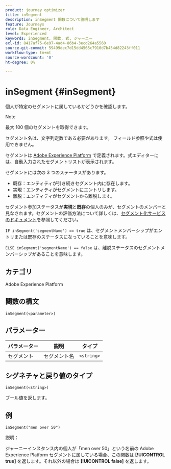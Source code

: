 ```yaml
---
product: journey optimizer
title: inSegment
description: inSegment 関数について説明します
feature: Journeys
role: Data Engineer, Architect
level: Experienced
keywords: inSegment, 関数, 式, ジャーニー
exl-id: 8417af75-6e97-4ad4-86b4-3ecd264a5560
source-git-commit: 59499dec7d15dd4565c7910d7b454d82243ff011
workflow-type: tm+mt
source-wordcount: '0'
ht-degree: 0%

---
```


# inSegment {#inSegment}

個人が特定のセグメントに属しているかどうかを確認します。

>[!NOTE]
>
>最大 100 個のセグメントを取得できます。

セグメント名は、文字列定数である必要があります。 フィールド参照や式は使用できません。

セグメントは [Adobe Experience Platform](https://platform.adobe.com/segment/overview) で定義されます。式エディターには、自動入力されたセグメントリストが表示されます。

セグメントには次の 3 つのステータスがあります。

* 既存：エンティティが引き続きセグメント内に存在します。
* 実現：エンティティがセグメントにエントリします。
* 離脱：エンティティがセグメントから離脱します。

セグメント参加ステータスが&#x200B;**実現**&#x200B;と&#x200B;**既存**&#x200B;の個人のみが、セグメントのメンバーと見なされます。セグメントの評価方法について詳しくは、[セグメント化サービスのドキュメント](https://experienceleague.adobe.com/docs/experience-platform/segmentation/tutorials/evaluate-a-segment.html?lang=ja#interpret-segment-results)を参照してください。

`IF inSegment('segmentName') == true` は、セグメントメンバーシップがエントリまたは既存のステータスになっていることを意味します。

`ELSE inSegment('segmentName') == false` は、離脱ステータスのセグメントメンバーシップがあることを意味します。

## カテゴリ

Adobe Experience Platform

## 関数の構文

`inSegment(<parameter>)`

## パラメーター

| パラメーター | 説明 | タイプ |
|--- |--- |--- |
| セグメント | セグメント名 | `<string>` |

## シグネチャと戻り値のタイプ

`inSegment(<string>)`

ブール値を返します。

## 例

`inSegment("men over 50")`

説明：

ジャーニーインスタンス内の個人が「men over 50」という名前の Adobe Experience Platform セグメントに属している場合、この関数は **[!UICONTROL true]** を返します。それ以外の場合は **[!UICONTROL false]** を返します。
